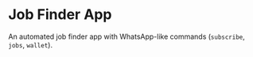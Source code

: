 # Job Finder App
An automated job finder app with WhatsApp-like commands (`subscribe`, `jobs`, `wallet`).
